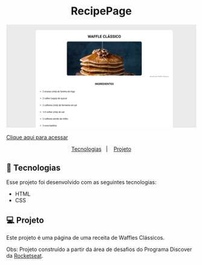 <h1 align="center"> RecipePage </h1>

![preview](./.github/preview.png)

[Clique aqui para acessar](https://maik-emanoel.github.io/recipepage)

<p align="center">
  <a href="#-tecnologias">Tecnologias</a>&nbsp;&nbsp;&nbsp;|&nbsp;&nbsp;&nbsp;
  <a href="#-projeto">Projeto</a>
</p>

## 🚀 Tecnologias

Esse projeto foi desenvolvido com as seguintes tecnologias:

- HTML
- CSS

## 💻 Projeto

Este projeto é uma página de uma receita de Waffles Clássicos. <br>

Obs: Projeto construído a partir da área de desafios do Programa Discover da [Rocketseat](https://rocketseat.com.br).